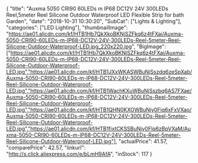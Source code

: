 {
	"title": "Auxma 5050 CRI90 60LEDs m IP68 DC12V 24V 300LEDs Reel,5meter Reel Silicone Outdoor Waterproof LED Flexible Strip for bath Garden",
	"date": "2018-10-31 10:30:20",
	"SubCat": ["Lights & Lighting"],
	"categories": ["LED Lighting"],
	"thumbnailImage": "https://ae01.alicdn.com/kf/HTB1Hb7QkXkoBKNjSZFkq6z4tFXai/Auxma-5050-CRI90-60LEDs-m-IP68-DC12V-24V-300LEDs-Reel-5meter-Reel-Silicone-Outdoor-Waterproof-LED.jpg_220x220.jpg",
	"BigImage": ["https://ae01.alicdn.com/kf/HTB1Hb7QkXkoBKNjSZFkq6z4tFXai/Auxma-5050-CRI90-60LEDs-m-IP68-DC12V-24V-300LEDs-Reel-5meter-Reel-Silicone-Outdoor-Waterproof-LED.jpg","https://ae01.alicdn.com/kf/HTB1JXxWKASWBuNjSszdq6zeSpXab/Auxma-5050-CRI90-60LEDs-m-IP68-DC12V-24V-300LEDs-Reel-5meter-Reel-Silicone-Outdoor-Waterproof-LED.jpg","https://ae01.alicdn.com/kf/HTB1WachKXuWBuNjSszbq6AS7FXae/Auxma-5050-CRI90-60LEDs-m-IP68-DC12V-24V-300LEDs-Reel-5meter-Reel-Silicone-Outdoor-Waterproof-LED.jpg","https://ae01.alicdn.com/kf/HTB1QHN0KXOWBuNjy0Fiq6xFxVXao/Auxma-5050-CRI90-60LEDs-m-IP68-DC12V-24V-300LEDs-Reel-5meter-Reel-Silicone-Outdoor-Waterproof-LED.jpg","https://ae01.alicdn.com/kf/HTB1fixtCKSSBuNjy0Flq6zBpVXaM/Auxma-5050-CRI90-60LEDs-m-IP68-DC12V-24V-300LEDs-Reel-5meter-Reel-Silicone-Outdoor-Waterproof-LED.jpg"],
	"actualPrice": 41.57,
	"comparePrice": 42.57,
	"linkurl": "http://s.click.aliexpress.com/e/bLmH9AfA",
	"inStock": 117
}
